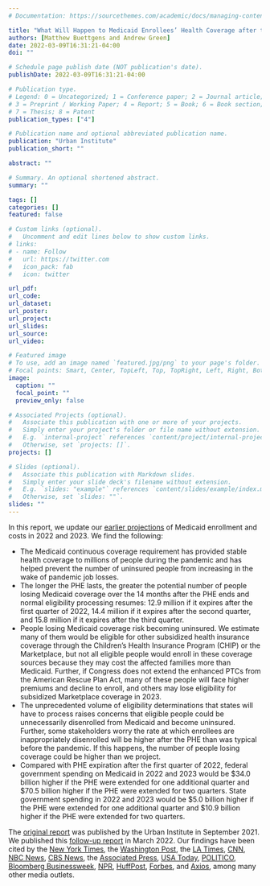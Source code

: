 ```yaml
---
# Documentation: https://sourcethemes.com/academic/docs/managing-content/

title: "What Will Happen to Medicaid Enrollees’ Health Coverage after the Public Health Emergency? Updated Projections of Medicaid Coverage and Costs"
authors: [Matthew Buettgens and Andrew Green]
date: 2022-03-09T16:31:21-04:00
doi: ""

# Schedule page publish date (NOT publication's date).
publishDate: 2022-03-09T16:31:21-04:00

# Publication type.
# Legend: 0 = Uncategorized; 1 = Conference paper; 2 = Journal article;
# 3 = Preprint / Working Paper; 4 = Report; 5 = Book; 6 = Book section;
# 7 = Thesis; 8 = Patent
publication_types: ["4"]

# Publication name and optional abbreviated publication name.
publication: "Urban Institute"
publication_short: ""

abstract: ""

# Summary. An optional shortened abstract.
summary: ""

tags: []
categories: []
featured: false

# Custom links (optional).
#   Uncomment and edit lines below to show custom links.
# links:
# - name: Follow
#   url: https://twitter.com
#   icon_pack: fab
#   icon: twitter

url_pdf:
url_code:
url_dataset:
url_poster:
url_project:
url_slides:
url_source:
url_video:

# Featured image
# To use, add an image named `featured.jpg/png` to your page's folder. 
# Focal points: Smart, Center, TopLeft, Top, TopRight, Left, Right, BottomLeft, Bottom, BottomRight.
image:
  caption: ""
  focal_point: ""
  preview_only: false

# Associated Projects (optional).
#   Associate this publication with one or more of your projects.
#   Simply enter your project's folder or file name without extension.
#   E.g. `internal-project` references `content/project/internal-project/index.md`.
#   Otherwise, set `projects: []`.
projects: []

# Slides (optional).
#   Associate this publication with Markdown slides.
#   Simply enter your slide deck's filename without extension.
#   E.g. `slides: "example"` references `content/slides/example/index.md`.
#   Otherwise, set `slides: ""`.
slides: ""
---
```

In this report, we update our [earlier projections](https://andykgreen.com/publication/medicaid-enrollment/) of Medicaid enrollment and costs in 2022 and 2023. We find the following:

- The Medicaid continuous coverage requirement has provided stable health coverage to millions of people during the pandemic and has helped prevent the number of uninsured people from increasing in the wake of pandemic job losses.
- The longer the PHE lasts, the greater the potential number of people losing Medicaid coverage over the 14 months after the PHE ends and normal eligibility processing resumes: 12.9 million if it expires after the first quarter of 2022, 14.4 million if it expires after the second quarter, and 15.8 million if it expires after the third quarter.
- People losing Medicaid coverage risk becoming uninsured. We estimate many of them would be eligible for other subsidized health insurance coverage through the Children’s Health Insurance Program (CHIP) or the Marketplace, but not all eligible people would enroll in these coverage sources because they may cost the affected families more than Medicaid. Further, if Congress does not extend the enhanced PTCs from the American Rescue Plan Act, many of these people will face higher premiums and decline to enroll, and others may lose eligibility for subsidized Marketplace coverage in 2023.
- The unprecedented volume of eligibility determinations that states will have to process raises concerns that eligible people could be unnecessarily disenrolled from Medicaid and become uninsured. Further, some stakeholders worry the rate at which enrollees are inappropriately disenrolled will be higher after the PHE than was typical before the pandemic. If this happens, the number of people losing coverage could be higher than we project.
- Compared with PHE expiration after the first quarter of 2022, federal government spending on Medicaid in 2022 and 2023 would be \$34.0 billion higher if the PHE were extended for one additional quarter and \$70.5 billion higher if the PHE were extended for two quarters. State government spending in 2022 and 2023 would be \$5.0 billion higher if the PHE were extended for one additional quarter and \$10.9 billion higher if the PHE were extended for two quarters.


The [original report](https://www.urban.org/research/publication/what-will-happen-unprecedented-high-medicaid-enrollment-after-public-health-emergency) was published by the Urban Institute in September 2021. We published this [follow-up report](https://www.urban.org/research/publication/what-will-happen-medicaid-enrollees-health-coverage-after-public-health-emergency) in March 2022. Our findings have been cited by the [New York Times](https://www.nytimes.com/2022/04/04/opinion/covid-medicaid-loss.html), the [Washington Post](https://www.washingtonpost.com/health/2022/03/14/medicaid-loss-of-coverage/), the [LA Times](https://www.latimes.com/science/story/2022-03-14/why-you-may-miss-the-covid-public-health-emergency-when-its-over), [CNN](https://www.cnn.com/2022/04/05/politics/obamacare-subsidies-families/index.html), [NBC News](https://www.nbcnews.com/health/health-care/public-health-emergency-end-cause-millions-lose-medicaid-coverage-rcna7419), [CBS News](https://www.cbsnews.com/news/medicaid-eligibility-millions-may-lose-coverage/), the [Associated Press](https://apnews.com/article/covid-health-business-coronavirus-vaccine-medicaid-fbb66b72937f3517a5d3d1ba8840f339), [USA Today](https://www.usatoday.com/story/news/health/2022/04/01/end-covid-19-emergency-could-jeopardize-medicaid-millions-us/7190506001/?gnt-cfr=1), [POLITICO](https://www.politico.com/news/2022/02/02/medicaid-states-pandemic-loss-00004153), [Bloomberg Businessweek](https://www.bloomberg.com/news/articles/2022-02-17/renewed-medicaid-eligibility-checks-threaten-health-care-for-millions), [NPR](https://www.npr.org/sections/health-shots/2022/02/14/1080295015/why-millions-on-medicaid-are-at-risk-of-losing-coverage-in-the-months-ahead), [HuffPost](https://www.huffpost.com/entry/affordable-care-act-obamacare-subsidies-medicaid-family-glitch_n_623a43cfe4b0c727d4849e3e), [Forbes](https://www.forbes.com/sites/joshuacohen/2022/09/02/if-covid-19-public-health-emergency-ends-millions-of-americans-could-lose-healthcare-coverage/?sh=8c265fe55139), and [Axios](https://www.axios.com/local/salt-lake-city/2022/09/19/low-income-utahns-still-not-getting-medicaid), among many other media outlets. 